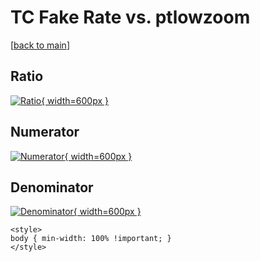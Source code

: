 # TC Fake Rate vs. ptlowzoom

[[back to main](./)]



## Ratio

[![Ratio](../mtv/var/TC_fakerate_ptlowzoom.png){ width=600px }](../mtv/var/TC_fakerate_ptlowzoom.pdf)

## Numerator

[![Numerator](../mtv/num/TC_fakerate_ptlowzoom_num0.png){ width=600px }](../mtv/num/TC_fakerate_ptlowzoom_num0.pdf)

## Denominator

[![Denominator](../mtv/den/TC_fakerate_ptlowzoom_den.png){ width=600px }](../mtv/den/TC_fakerate_ptlowzoom_den.pdf)


``` {=html}
<style>
body { min-width: 100% !important; }
</style>
```
